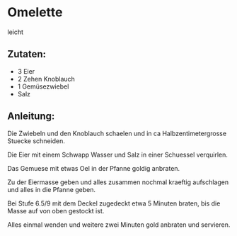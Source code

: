 Omelette
===
leicht

Zutaten:
---
- 3  Eier
- 2 Zehen Knoblauch
- 1  Gemüsezwiebel
-   Salz

Anleitung:
---
Die Zwiebeln und den Knoblauch schaelen und in ca Halbzentimetergrosse Stuecke schneiden.

Die Eier mit einem Schwapp Wasser und Salz in einer Schuessel verquirlen.

Das Gemuese mit etwas Oel in der Pfanne goldig anbraten.

Zu der Eiermasse geben und alles zusammen nochmal kraeftig aufschlagen und alles in die Pfanne geben.

Bei Stufe 6.5/9 mit dem Deckel zugedeckt etwa 5 Minuten braten, bis die Masse auf von oben gestockt ist.

Alles einmal wenden und weitere zwei Minuten gold anbraten und servieren.